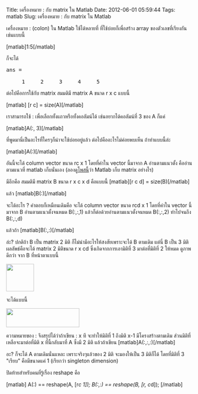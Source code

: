 Title: เครื่องหมาย : กับ matrix ใน Matlab 
Date: 2012-06-01 05:59:44
Tags: matlab 
Slug: เครื่องหมาย : กับ matrix ใน Matlab 


เครื่องหมาย : (colon) ใน Matlab ใช้ได้หลายที่ ที่ใช้บ่อยก็เพื่อสร้าง array ของตัวเลขที่เรียงกัน เช่นแบบนี้

[matlab]1:5[/matlab]

ก็จะได้
<pre>ans =

     1     2     3     4     5</pre>
ต่อไปคือการใช้กับ matrix สมมติมี matrix A ขนาด r x c แบบนี้

[matlab] [r c] = size(A)[/matlab]

เราสามารถใช้ : เพื่อเลือกทั้งแถวหรือทั้งคอลัมน์ได้ เช่นอยากได้คอลัมน์ที่ 3 ของ A ก็แค่

[matlab]A(:, 3)[/matlab]

ที่พูดมานี่เป็นอะไรที่ใครๆก็น่าจะใช้บ่อยอยู่แล้ว ต่อไปคืออะไรไม่ค่อยพบเห็น ถ้าทำแบบนี้ล่ะ

[matlab]A(:)[/matlab]

อันนี้จะได้ column vector ขนาด rc x 1 โดยที่ค่าใน vector นี้มาจาก A อ่านตามแนวตั้ง คืออ่านตามแนวที่ matlab เก็บนั่นเอง (ลองดู<a title="Matlab เก็บ matrix อย่างไร" href="http://wittawat.com/blog/?p=936">โพสนี้</a>ว่า Matlab เก็บ matrix อย่างไร)

มีอีกคือ สมมติมี matrix B ขนาด r x c x d คือแบบนี้ [matlab][r c d] = size(B)[/matlab]

แล้ว [matlab]B(:)[/matlab]

จะได้อะไร ? คำตอบก็เหมือนเดิมคือ จะได้ column vector ขนาด rcd x 1 โดยที่ค่าใน vector นี้มาจาก B อ่านตามแนวตั้งจนหมด B(:,:,1) แล้วก็ต่อด้วยอ่านตามแนวตั้งจนหมด B(:,:,2) ทำไปจนถึง B(:,:,d)

แล้วถ้า [matlab]B(:,:)[/matlab]

ล่ะ? ปกติถ้า B เป็น matrix 2 มิติ ก็ไม่น่ามีอะไรให้สงสัยเพราะจะได้ B ตามเดิม แต่นี่ B เป็น 3 มิติ ผลลัพธ์คือจะได้ matrix 2 มิติขนาด r x cd ซึ่งเกิดจากการเอามิติที่ 3 มาต่อที่มิติที่ 2 ให้หมด ดูภาพดีกว่า จาก B ที่หน้าตาแบบนี้

<img class="aligncenter size-full wp-image-986" title="3dmatrix" src="http://wittawat.com/blog/wp-content/uploads/2012/06/3dmatrix.png" alt="" width="75" height="74" />

จะได้แบบนี้

<img class="aligncenter size-full wp-image-987" title="flatten3dmatrix" src="http://wittawat.com/blog/wp-content/uploads/2012/06/flatten3dmatrix.png" alt="" width="198" height="51" />

ความหมายของ : จึงสรุปได้ว่าถ้าเขียน : x ที จะทำให้มิติที่ 1 ถึงมิติ x-1 มีโครงสร้างตามเดิม ส่วนมิติที่เหลือจะมาต่อที่มิติ x ที่นี้กลับมาที่ A ซึ่งมี 2 มิติ แล้วถ้าเขียน [matlab]A(:,:,:)[/matlab]

อะ? ก็จะได้ A ตามเดิมนั่นแหละ เพราะจริงๆแล้วของ 2 มิติ จะมองให้เป็น 3 มิติก็ได้ โดยที่มิติที่ 3 "เรียบ" คือมีขนาดแค่ 1 (เรียกว่า singleton dimension)

ปิดท้ายสำหรับคนที่รู้เรื่อง reshape คือ

[matlab]
A(:) == reshape(A, [r*c 1]);
B(:,:) == reshape(B, [r, c*d]);
[/matlab]
